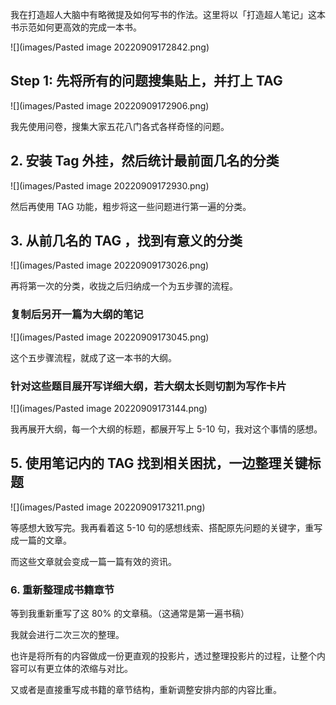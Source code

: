 我在打造超人大脑中有略微提及如何写书的作法。这里将以「打造超人笔记」这本书示范如何更高效的完成一本书。

![](images/Pasted image 20220909172842.png)

## Step 1: 先将所有的问题搜集贴上，并打上 TAG

![](images/Pasted image 20220909172906.png)

我先使用问卷，搜集大家五花八门各式各样奇怪的问题。

## 2. 安装 Tag 外挂，然后统计最前面几名的分类

![](images/Pasted image 20220909172930.png)


然后再使用 TAG 功能，粗步将这一些问题进行第一遍的分类。

## 3. 从前几名的 TAG ，找到有意义的分类

![](images/Pasted image 20220909173026.png)

再将第一次的分类，收拢之后归纳成一个为五步骤的流程。

### 复制后另开一篇为大纲的笔记

![](images/Pasted image 20220909173045.png)

这个五步骤流程，就成了这一本书的大纲。

### 针对这些题目展开写详细大纲，若大纲太长则切割为写作卡片

![](images/Pasted image 20220909173144.png)

我再展开大纲，每一个大纲的标题，都展开写上 5-10 句，我对这个事情的感想。


## 5. 使用笔记内的 TAG 找到相关困扰，一边整理关键标题

![](images/Pasted image 20220909173211.png)


等感想大致写完。我再看着这 5-10 句的感想线索、搭配原先问题的关键字，重写成一篇的文章。

而这些文章就会变成一篇一篇有效的资讯。

### 6. 重新整理成书籍章节

等到我重新重写了这 80% 的文章稿。（这通常是第一遍书稿）

我就会进行二次三次的整理。

也许是将所有的内容做成一份更直观的投影片，透过整理投影片的过程，让整个内容可以有更立体的浓缩与对比。

又或者是直接重写成书籍的章节结构，重新调整安排内部的内容比重。



